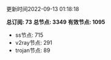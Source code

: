 更新时间2022-09-13 01:18:18

**总订阅: 73**
**总节点: 3349**
**有效节点: 1095**
- ss节点: 715
- v2ray节点: 291
- trojan节点: 89
